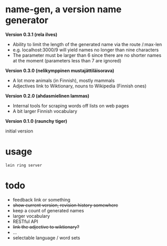 name-gen, a version name generator
==================================

**Version 0.3.1 (rela ilves)**
* Ability to limit the length of the generated name via the route /:max-len 
 * e.g. localhost:3000/9 will yield names no longer than nine characters 
 * The parameter must be larger than 6 since there are no shorter names at the moment (parameters less than 7 are ignored)


**Version 0.3.0 (nelikymppinen mustajättiläisorava)**

* A lot more animals (in Finnish), mostly mammals
* Adjectives link to Wiktionary, nouns to Wikipedia (Finnish ones)

**Version 0.2.0 (ahdasmielinen lammas)**

* Internal tools for scraping words off lists on web pages
* A bit larger Finnish vocabulary

**Version 0.1.0 (raunchy tiger)**

initial version

usage
=====

`lein ring server`

todo
====
* feedback link or something
* ~~show current version, revision history somewhere~~
* keep a count of generated names
* larger vocabulary
* RESTful API
* ~~link the adjective to wiktionary?~~
* ...
* selectable language / word sets


